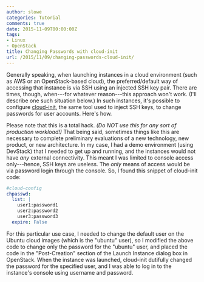 ```yaml
---
author: slowe
categories: Tutorial
comments: true
date: 2015-11-09T00:00:00Z
tags:
- Linux
- OpenStack
title: Changing Passwords with cloud-init
url: /2015/11/09/changing-passwords-cloud-init/
---
```


Generally speaking, when launching instances in a cloud environment (such as AWS or an OpenStack-based cloud), the preferred/default way of accessing that instance is via SSH using an injected SSH key pair. There are times, though, when---for whatever reason---this approach won't work. (I'll describe one such situation below.) In such instances, it's possible to configure [cloud-init][link-1], the same tool used to inject SSH keys, to change passwords for user accounts. Here's how.

Please note that this is a total hack. _(Do NOT use this for any sort of production workload!)_ That being said, sometimes things like this are necessary to complete preliminary evaluations of a new technology, new product, or new architecture. In my case, I had a demo environment (using DevStack) that I needed to get up and running, and the instances would not have _any_ external connectivity. This meant I was limited to console access only---hence, SSH keys are useless. The _only_ means of access would be via password login through the console. So, I found this snippet of cloud-init code:

```yaml
#cloud-config
chpasswd:
  list: |
    user1:password1
    user2:password2
    user3:password3
  expire: False
```

For this particular use case, I needed to change the default user on the Ubuntu cloud images (which is the "ubuntu" user), so I modified the above code to change only the password for the "ubuntu" user, and placed the code in the "Post-Creation" section of the Launch Instance dialog box in OpenStack. When the instance was launched, cloud-init dutifully changed the password for the specified user, and I was able to log in to the instance's console using username and password.

[link-1]: http://cloudinit.readthedocs.org/en/latest/
